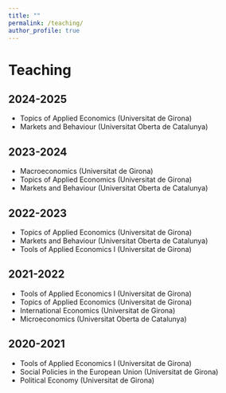 ```yaml
---
title: ""
permalink: /teaching/
author_profile: true
---
```

Teaching
======

## 2024-2025

- Topics of Applied Economics (Universitat de Girona)
- Markets and Behaviour (Universitat Oberta de Catalunya)

## 2023-2024

- Macroeconomics (Universitat de Girona)
- Topics of Applied Economics (Universitat de Girona)
- Markets and Behaviour (Universitat Oberta de Catalunya)

## 2022-2023

- Topics of Applied Economics (Universitat de Girona)
- Markets and Behaviour (Universitat Oberta de Catalunya)
- Tools of Applied Economics I (Universitat de Girona)

## 2021-2022

- Tools of Applied Economics I (Universitat de Girona)
- Topics of Applied Economics (Universitat de Girona)
- International Economics (Universitat de Girona)
- Microeconomics (Universitat Oberta de Catalunya)

## 2020-2021

- Tools of Applied Economics I (Universitat de Girona)
- Social Policies in the European Union (Universitat de Girona)
- Political Economy (Universitat de Girona)
